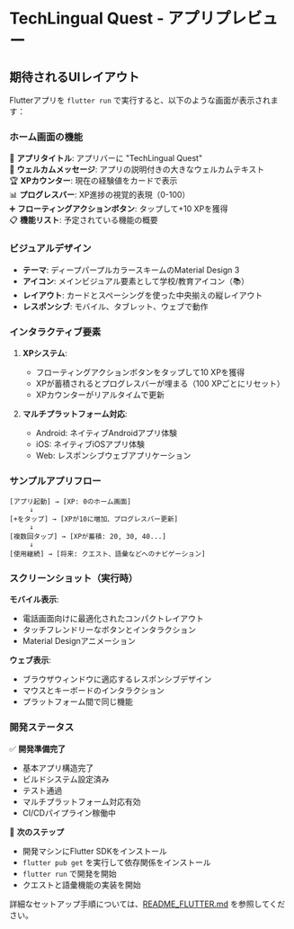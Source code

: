 # TechLingual Quest - アプリプレビュー

## 期待されるUIレイアウト

Flutterアプリを `flutter run` で実行すると、以下のような画面が表示されます：

### ホーム画面の機能

🎯 **アプリタイトル**: アプリバーに "TechLingual Quest"  
📱 **ウェルカムメッセージ**: アプリの説明付きの大きなウェルカムテキスト  
🏆 **XPカウンター**: 現在の経験値をカードで表示  
📊 **プログレスバー**: XP進捗の視覚的表現（0-100）  
➕ **フローティングアクションボタン**: タップして+10 XPを獲得  
📋 **機能リスト**: 予定されている機能の概要  

### ビジュアルデザイン

- **テーマ**: ディープパープルカラースキームのMaterial Design 3
- **アイコン**: メインビジュアル要素として学校/教育アイコン（📚）
- **レイアウト**: カードとスペーシングを使った中央揃えの縦レイアウト
- **レスポンシブ**: モバイル、タブレット、ウェブで動作

### インタラクティブ要素

1. **XPシステム**: 
   - フローティングアクションボタンをタップして10 XPを獲得
   - XPが蓄積されるとプログレスバーが埋まる（100 XPごとにリセット）
   - XPカウンターがリアルタイムで更新

2. **マルチプラットフォーム対応**:
   - Android: ネイティブAndroidアプリ体験
   - iOS: ネイティブiOSアプリ体験  
   - Web: レスポンシブウェブアプリケーション

### サンプルアプリフロー

```
[アプリ起動] → [XP: 0のホーム画面]
     ↓
[+をタップ] → [XPが10に増加、プログレスバー更新]
     ↓
[複数回タップ] → [XPが蓄積: 20, 30, 40...]
     ↓
[使用継続] → [将来: クエスト、語彙などへのナビゲーション]
```

### スクリーンショット（実行時）

**モバイル表示**:
- 電話画面向けに最適化されたコンパクトレイアウト
- タッチフレンドリーなボタンとインタラクション
- Material Designアニメーション

**ウェブ表示**:
- ブラウザウィンドウに適応するレスポンシブデザイン
- マウスとキーボードのインタラクション
- プラットフォーム間で同じ機能

### 開発ステータス

✅ **開発準備完了**
- 基本アプリ構造完了
- ビルドシステム設定済み
- テスト通過
- マルチプラットフォーム対応有効
- CI/CDパイプライン稼働中

🚀 **次のステップ**
- 開発マシンにFlutter SDKをインストール
- `flutter pub get` を実行して依存関係をインストール
- `flutter run` で開発を開始
- クエストと語彙機能の実装を開始

詳細なセットアップ手順については、[README_FLUTTER.md](README_FLUTTER.md) を参照してください。